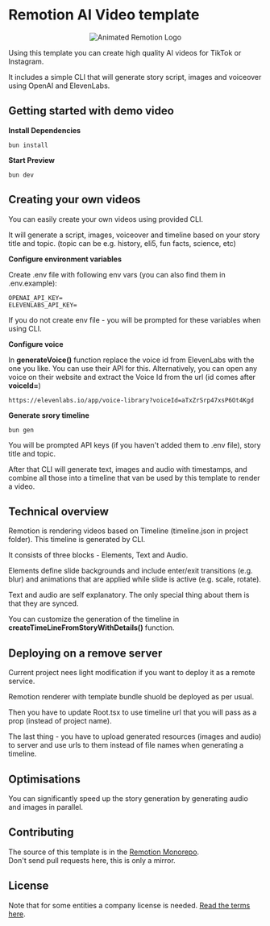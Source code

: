 # Remotion AI Video template

<p align="center">
  <picture>
      <source media="(prefers-color-scheme: dark)" srcset="https://cdn.webmonch.dev/img/remotion-template-promo.png">
      <img alt="Animated Remotion Logo" src="https://cdn.webmonch.dev/img/remotion-template-promo.png">
    </picture>
</p>

Using this template you can create high quality AI videos for TikTok or Instagram.

It includes a simple CLI that will generate story script, images and voiceover using OpenAI and ElevenLabs.

## Getting started with demo video

**Install Dependencies**

```console
bun install
```

**Start Preview**

```console
bun dev
```

## Creating your own videos

You can easily create your own videos using provided CLI.

It will generate a script, images, voiceover and timeline based on your story title and topic. (topic can be e.g. history, eli5, fun facts, science, etc)

**Configure environment variables**

Create .env file with following env vars (you can also find them in .env.example):

```
OPENAI_API_KEY=
ELEVENLABS_API_KEY=
```

If you do not create env file - you will be prompted for these variables when using CLI.

**Configure voice**

In **generateVoice()** function replace the voice id from ElevenLabs with the one you like. You can use their API for this. Alternatively, you can open any voice on their website and extract the Voice Id from the url (id comes after **voiceId=**)

```console
https://elevenlabs.io/app/voice-library?voiceId=aTxZrSrp47xsP6Ot4Kgd
```

**Generate srory timeline**

```console
bun gen
```

You will be prompted API keys (if you haven't added them to .env file), story title and topic.

After that CLI will generate text, images and audio with timestamps, and combine all those into a timeline that van be used by this template to render a video.

## Technical overview

Remotion is rendering videos based on Timeline (timeline.json in project folder). This timeline is generated by CLI.

It consists of three blocks - Elements, Text and Audio.

Elements define slide backgrounds and include enter/exit transitions (e.g. blur) and animations that are applied while slide is active (e.g. scale, rotate).

Text and audio are self explanatory. The only special thing about them is that they are synced.

You can customize the generation of the timeline in **createTimeLineFromStoryWithDetails()** function.

## Deploying on a remove server

Current project nees light modification if you want to deploy it as a remote service.

Remotion renderer with template bundle shuold be deployed as per usual.

Then you have to update Root.tsx to use timeline url that you will pass as a prop (instead of project name).

The last thing - you have to upload generated resources (images and audio) to server and use urls to them instead of file names when generating a timeline.

## Optimisations

You can significantly speed up the story generation by generating audio and images in parallel.

## Contributing

The source of this template is in the [Remotion Monorepo](https://github.com/remotion-dev/remotion/tree/main/packages/template-ai-video).  
Don't send pull requests here, this is only a mirror.

## License

Note that for some entities a company license is needed. [Read the terms here](https://github.com/remotion-dev/remotion/blob/main/LICENSE.md).
